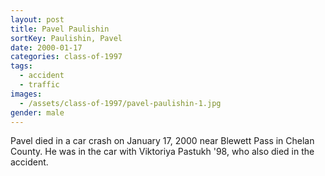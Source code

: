 ```yaml
---
layout: post
title: Pavel Paulishin
sortKey: Paulishin, Pavel
date: 2000-01-17
categories: class-of-1997
tags:
  - accident
  - traffic
images:
  - /assets/class-of-1997/pavel-paulishin-1.jpg
gender: male
---
```

Pavel died in a car crash on January 17, 2000 near Blewett Pass in Chelan County.  He was in the car with Viktoriya Pastukh '98, who also died in the accident.
